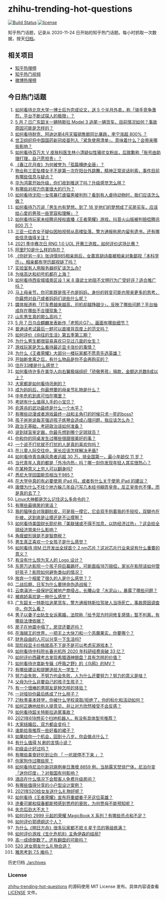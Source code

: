 # zhihu-trending-hot-questions

[![Build Status](https://github.com/justjavac/zhihu-trending-hot-questions/workflows/ci/badge.svg?branch=master)](https://github.com/justjavac/zhihu-trending-hot-questions/actions)
[![license](https://img.shields.io/github/license/justjavac/zhihu-trending-hot-questions)](https://github.com/justjavac/zhihu-trending-hot-questions/blob/master/LICENSE)

知乎热门话题，记录从 2020-11-24 日开始的知乎热门话题。每小时抓取一次数据，按天[归档](./archives)。

## 相关项目

- [知乎热搜榜](https://github.com/justjavac/zhihu-trending-top-search)
- [知乎热门视频](https://github.com/justjavac/zhihu-trending-hot-video)
- [微博热搜榜](https://github.com/justjavac/weibo-trending-hot-search)

## 今日热门话题

<!-- BEGIN -->
<!-- 最后更新时间 Sat May 08 2021 11:07:46 GMT+0800 (China Standard Time) -->

1. [如何看待北京大学一博士后为完成论文，送 5
   个半月外卖，称「骑手竞争激烈，平台不断试探人的极限」？](https://www.zhihu.com/question/458170986)
2. [5 月 7 日广东韶关一辆特斯拉 Model 3
   追尾一辆货车，目前情况如何？事故原因可能是怎样的？](https://www.zhihu.com/question/458230688)
3. [如何看待耐克、阿迪达斯4月天猫销售额同比暴跌，李宁涨超 800%
   ？](https://www.zhihu.com/question/458198356)
4. [世卫组织将中国国药新冠疫苗列入「紧急使用清单」，意味着什么？会带来哪些影响？](https://www.zhihu.com/question/458276429)
5. [如何看待百万大 V
   皮肤科医生林小清疑似性骚扰女粉丝，后致歉称「账号由助理打理，自己愿担责」？](https://www.zhihu.com/question/458204493)
6. [《春江花月夜》为何被誉为「孤篇横绝全唐」？](https://www.zhihu.com/question/301477404)
7. [物业称三亚坠楼女子不是第一次在阳台外跳舞，精神正常说话利索，事件目前有哪些信息与疑点？](https://www.zhihu.com/question/458317199)
8. [华为鸿蒙开始升级，你们收到推送了吗？升级感觉怎么样？](https://www.zhihu.com/question/456976153)
9. [有哪些对视力伤害很大的行为？](https://www.zhihu.com/question/384087324)
10. [如何看待沈阳一女孩暴打虐猫男被判刑？看到有人虐待动物时，我们应该怎么做？](https://www.zhihu.com/question/458191979)
11. [如何看待乃万说「男生也有梦想，到了 18
    岁他们的梦想成了买房买车，应该给心爱的男孩一些宽容和理解」？](https://www.zhihu.com/question/458072558)
12. [如何看待玩家未经腾讯授权直播《王者荣耀》游戏，抖音火山版被判赔偿腾讯 800
    万？](https://www.zhihu.com/question/458207960)
13. [三亚一红衣女子疑似因拍视频从高楼坠落，警方通报称房内留有遗书，还有哪些信息值得关注？](https://www.zhihu.com/question/458070461)
14. [2021 季中赛次日 RNG 1:0 UOL
    开赛三连胜，如何评价这场比赛？](https://www.zhihu.com/question/458261332)
15. [阿里P10是什么样的存在？](https://www.zhihu.com/question/307907539)
16. [《你好另一半》张诗情985相亲局后，女嘉宾胡诗晨被相亲对象鄙视「本科学历」，相亲都有学历鄙视链了吗？](https://www.zhihu.com/question/456452569)
17. [实验室有人用服务器挖矿该怎么办?](https://www.zhihu.com/question/451758003)
18. [为啥高达和初号机都在上海？](https://www.zhihu.com/question/457070563)
19. [如何看待西安城墙景区设 1 米 8
    唐武士劝阻不文明行为广受好评？适合推广吗？](https://www.zhihu.com/question/458013084)
20. [马上母亲节，你可能既是孩子也是妈妈，身份的转变可能也带来更多的思考，你最想对自己或者妈妈们说些什么呢？](https://www.zhihu.com/question/457015906)
21. [媒体报道称「打车费越来越高，司机却越挣越少」，反映了哪些问题？平台抽成存在哪些不合理现象？](https://www.zhihu.com/question/458224652)
22. [山东男生真的那么高吗？](https://www.zhihu.com/question/336226437)
23. [5 月 7 日乌合麒麟发表新作「老照片G7」，画面有哪些细节？](https://www.zhihu.com/question/458184079)
24. [普通话考试最后一题可以直接背百度上的范文吗？](https://www.zhihu.com/question/453538698)
25. [如何评价《向往的生活》第五季第三期？](https://www.zhihu.com/question/458082521)
26. [为什么男生都很容易喜欢只见过几面的女生？](https://www.zhihu.com/question/300699970)
27. [游戏玩家是怎么看待最近显卡涨价的事情？](https://www.zhihu.com/question/458069212)
28. [为什么《王者荣耀》大部分一楼玩家都不愿意先选英雄？](https://www.zhihu.com/question/457720588)
29. [开始断舍离之后，有什么物品是你不会再购买的？](https://www.zhihu.com/question/457895008)
30. [住在33楼是什么感觉？](https://www.zhihu.com/question/452537568)
31. [如何看待许多在美华人向右翼极端组织「骄傲男孩」捐款，金额达总数8成以上？](https://www.zhihu.com/question/458277293)
32. [大家都是如何看待巩俐的？](https://www.zhihu.com/question/303936309)
33. [成为妈妈后，你最想要的母亲节礼物是什么？](https://www.zhihu.com/question/458177527)
34. [中年危机到底可怕在哪里？](https://www.zhihu.com/question/453074803)
35. [考研有什么值得入手的小宝贝？](https://www.zhihu.com/question/322307105)
36. [俞莲舟的武功最终是什么一个水平？](https://www.zhihu.com/question/266632991)
37. [有哪些动漫或者游戏最终一战和主角打的时候只求一死的boss?](https://www.zhihu.com/question/437317273)
38. [孩子爸爸说每天强迫孩子练琴会造成心理问题，我应该怎么办？](https://www.zhihu.com/question/457467788)
39. [政治无基础，考研政治该如何准备？](https://www.zhihu.com/question/40930352)
40. [说到球盲鉴定器，你最先想到哪个足球球员？](https://www.zhihu.com/question/447882704)
41. [你和你的同桌发生过哪些很甜很美好的事？](https://www.zhihu.com/question/275364187)
42. [一个说不打扰就不打扰的人是真的喜欢你吗？](https://www.zhihu.com/question/455719746)
43. [在儿童人际交往中，家长应该怎样解决矛盾?](https://www.zhihu.com/question/456245001)
44. [如何看待青岛痛风患者远超 30 万，排全国第一，最小年龄仅 11
    岁？](https://www.zhihu.com/question/457241530)
45. [当代青年人真的都是「外冷内热」吗？哪一刻你发现年轻人其实很热心？](https://www.zhihu.com/question/457137869)
46. [在某种意义上穷人可以翻身吗?](https://www.zhihu.com/question/454063391)
47. [悉尼大学回国能否相当于985？](https://www.zhihu.com/question/266843003)
48. [在大学中真的有必要使用 iPad 吗，或者有什么关于使用 iPad
    的建议？](https://www.zhihu.com/question/373915793)
49. [唐僧为什么不找个地方躲几年自己写几本经书糊弄皇帝，反正皇帝也不懂，而是真的去了？](https://www.zhihu.com/question/457874561)
50. [Linux大神都是怎么记住这么多命令的？](https://www.zhihu.com/question/452895041)
51. [有哪些最搞笑的笑话？](https://www.zhihu.com/question/455220438)
52. [我的猫咪会对我翻肚皮，可是我一摸它，它会双手抱着我的手轻咬，双腿也在扑棱，这到底是让摸还是不让摸啊？](https://www.zhihu.com/question/442629160)
53. [如何看待美国财长耶伦称「美联储或不得不加息，以防经济过热」？这会给全球经济带来什么影响？](https://www.zhihu.com/question/457850060)
54. [角膜塑形镜是不是智商税？](https://www.zhihu.com/question/425556684)
55. [男生真正喜欢一个女孩子是什么感觉？](https://www.zhihu.com/question/445557705)
56. [如何看待 IBM 已开发出全球首个 2
    nm芯片？这对芯片行业来说有什么重要的意义？](https://www.zhihu.com/question/458099340)
57. [有没有什么惊为天人的 Logo 设计？](https://www.zhihu.com/question/335957333)
58. [东莞万达影院一个孩子将巨幕踢坏，可能面临18万赔偿，家长在影院该如何管好孩子？影院如何避免类似的情况？](https://www.zhihu.com/question/457624626)
59. [放弃一个相爱了很久的人是什么感觉？？](https://www.zhihu.com/question/457121828)
60. [二战后期，日军为什么要拼命伪造战报？](https://www.zhihu.com/question/457656500)
61. [云南滇池一级保护区被地产商侵占，长腰山变「水泥山」，暴露了哪些问题？](https://www.zhihu.com/question/458176455)
62. [被病娇喜欢是一种什么感觉？](https://www.zhihu.com/question/378449678)
63. [广东韶关一特斯拉追尾货车，警方通报特斯拉驾驶人当场死亡，事故原因调查中，你怎么看？](https://www.zhihu.com/question/458241432)
64. [男子以妻子出轨生女诉离婚，法院称「给予双方时间修复感情」暂不判离，有哪些法律依据？](https://www.zhihu.com/question/458189714)
65. [房子在地震中塌了，房贷还要还吗？](https://www.zhihu.com/question/63716904)
66. [在海贼王的世界，一把无上大快刀和一个恶魔果实，你要哪个？](https://www.zhihu.com/question/458033933)
67. [财务自由的人可以分享一下生活吗?](https://www.zhihu.com/question/452616303)
68. [现阶段显卡价格居高不下是不是可以考虑买游戏本？](https://www.zhihu.com/question/444651647)
69. [如何看待中科院长春光机所 2020 年科研经费突破 33 亿？](https://www.zhihu.com/question/457734337)
70. [如何评价西藏考古发现希腊酒神银盘？具有怎样的价值？](https://www.zhihu.com/question/457689078)
71. [如何看待许嵩新专辑《呼吸之野》的《乌鸦》的MV？](https://www.zhihu.com/question/458282787)
72. [有哪些建议和提醒送给大一学生？](https://www.zhihu.com/question/377593484)
73. [努力会失败，不努力也会失败，人为什么还要努力？努力的意义是啥？](https://www.zhihu.com/question/456002749)
74. [父母为什么非要自己的孩子生孩子？](https://www.zhihu.com/question/457863388)
75. [有一个很棒的男朋友是种怎样的体验？](https://www.zhihu.com/question/37379581)
76. [一对哑铃你最后练成了什么样子？](https://www.zhihu.com/question/378688672)
77. [21秋季美本转学，你被什么学校录取/拒绝了，你的标化和活动如何？](https://www.zhihu.com/question/380200402)
78. [如何正确地给别人提意见，并让对方欣然接受不会反感？](https://www.zhihu.com/question/40288998)
79. [如何看待韶关特斯拉追尾事故？](https://www.zhihu.com/question/458219985)
80. [2021年618想买个扫地机器人，有没有具体型号推荐？](https://www.zhihu.com/question/397698378)
81. [大家结婚后，双方都会变吗？](https://www.zhihu.com/question/448732110)
82. [谁能给我推荐一些好看的裙子？](https://www.zhihu.com/question/452199398)
83. [如果给你一个机会，回到十八岁，你会做点什么？](https://www.zhihu.com/question/454167575)
84. [有什么值得 N 刷的言情小说？](https://www.zhihu.com/question/446606462)
85. [初级会计好过吗？](https://www.zhihu.com/question/317553804)
86. [有哪些美食好吃到让你 「 一吃就停不下来 」？](https://www.zhihu.com/question/435951969)
87. [你家狗作过哪些死？](https://www.zhihu.com/question/457779970)
88. [如何看待尼泊尔新冠病例单日激增 8659
    例，当局露天焚烧尸体，尼泊尔变「迷你印度」？对我国有何影响？](https://www.zhihu.com/question/457888018)
89. [酒店在什么情况下会帮客人免费升级房间？](https://www.zhihu.com/question/26920344)
90. [有哪些值得分享的小户型设计案例？](https://www.zhihu.com/question/442972054)
91. [2021年520给女友送什么礼物好呢？](https://www.zhihu.com/question/457741080)
92. [如何看待《王者荣耀》宣布将重塑姜子牙这位英雄？](https://www.zhihu.com/question/457939742)
93. [连秦可卿和探春都能预感到贾府的衰败，为何贾母不能预知呢？](https://www.zhihu.com/question/454745776)
94. [失恋后劲大不大？](https://www.zhihu.com/question/371918832)
95. [如何评价 2999 元起的荣耀 MagicBook X
    系列？有哪些亮点和不足？](https://www.zhihu.com/question/458017940)
96. [如何评价郭德纲这个人？](https://www.zhihu.com/question/35789696)
97. [为什么《明日方舟》很多玩家都不把 6 星干员的等级练满？](https://www.zhihu.com/question/453080628)
98. [如何评价游戏《生化危机8》主角伊森的结局?](https://www.zhihu.com/question/457971616)
99. [高一成绩倒数了，还有翻盘的可能吗？](https://www.zhihu.com/question/457341656)
100. [520 送女朋友什么礼物合适？](https://www.zhihu.com/question/393509843)
101. [雅思考到 7.5 难吗？](https://www.zhihu.com/question/448858253)

<!-- END -->

历史归档 [./archives](./archives)

### License

[zhihu-trending-hot-questions](https://github.com/justjavac/zhihu-trending-hot-questions)
的源码使用 MIT License 发布。具体内容请查看 [LICENSE](./LICENSE) 文件。
